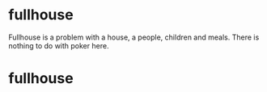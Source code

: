 # fullhouse
Fullhouse is a problem with a house, a people, children and meals. There is nothing to do with poker here.
# fullhouse
